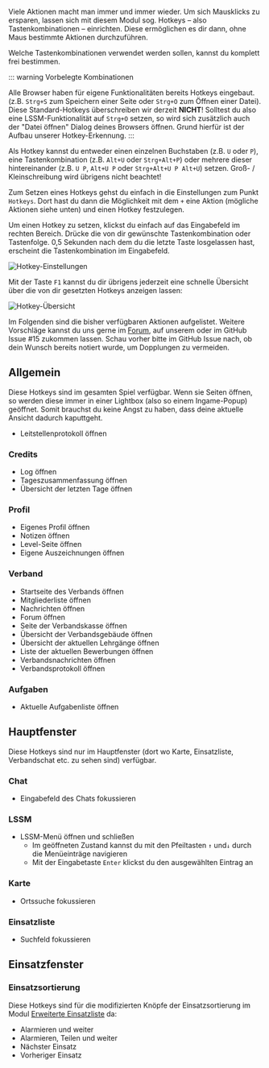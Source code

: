 Viele Aktionen macht man immer und immer wieder.
Um sich Mausklicks zu ersparen, lassen sich mit diesem Modul sog. Hotkeys – also Tastenkombinationen – einrichten.
Diese ermöglichen es dir dann, ohne Maus bestimmte Aktionen durchzuführen.

Welche Tastenkombinationen verwendet werden sollen, kannst du komplett frei bestimmen.

::: warning Vorbelegte Kombinationen
<!-- For later: ingame hotkeys @ https://blog.leitstellenspiel.de/tastaturkuerzel-hotkeys/ -->
Alle Browser haben für eigene Funktionalitäten bereits Hotkeys eingebaut. (z.B. `Strg+S` zum Speichern einer Seite oder `Strg+O` zum Öffnen einer Datei).
Diese Standard-Hotkeys überschreiben wir derzeit **NICHT**!
Solltest du also eine LSSM-Funktionalität auf `Strg+O` setzen, so wird sich zusätzlich auch der "Datei öffnen" Dialog deines Browsers öffnen.
Grund hierfür ist der Aufbau unserer Hotkey-Erkennung.
:::

Als Hotkey kannst du entweder einen einzelnen Buchstaben (z.B. `U` oder `P`), eine Tastenkombination (z.B. `Alt+U` oder `Strg+Alt+P`) oder mehrere dieser hintereinander (z.B. `U P`, `Alt+U P` oder `Strg+Alt+U P Alt+U`) setzen.
Groß- / Kleinschreibung wird übrigens nicht beachtet!

Zum Setzen eines Hotkeys gehst du einfach in die Einstellungen zum Punkt `Hotkeys`.
Dort hast du dann die Möglichkeit mit dem `+` eine Aktion (mögliche Aktionen siehe unten) und einen Hotkey festzulegen.

Um einen Hotkey zu setzen, klickst du einfach auf das Eingabefeld im rechten Bereich.
Drücke die von dir gewünschte Tastenkombination oder Tastenfolge.
0,5 Sekunden nach dem du die letzte Taste losgelassen hast, erscheint die Tastenkombination im Eingabefeld.

![Hotkey-Einstellungen](./settings.png)

Mit der Taste `F1` kannst du dir übrigens jederzeit eine schnelle Übersicht über die von dir gesetzten Hotkeys anzeigen lassen:

![Hotkey-Übersicht](./overview.png)


Im Folgenden sind die bisher verfügbaren Aktionen aufgelistet.
Weitere Vorschläge kannst du uns gerne im [Forum](https://forum.leitstellenspiel.de/index.php?thread/19176-lss-manager-v-4/), auf unserem <discord/> oder im <a :href="$theme.variables.github + '/issues/15'" target="_blank">GitHub Issue #15</a> zukommen lassen.
Schau vorher bitte im GitHub Issue nach, ob dein Wunsch bereits notiert wurde, um Dopplungen zu vermeiden.

## Allgemein

Diese Hotkeys sind im gesamten Spiel verfügbar.
Wenn sie Seiten öffnen, so werden diese immer in einer Lightbox (also so einem Ingame-Popup) geöffnet.
Somit brauchst du keine Angst zu haben, dass deine aktuelle Ansicht dadurch kaputtgeht.

* Leitstellenprotokoll öffnen

### Credits

* Log öffnen
* Tageszusammenfassung öffnen
* Übersicht der letzten Tage öffnen

### Profil

* Eigenes Profil öffnen
* Notizen öffnen
* Level-Seite öffnen
* Eigene Auszeichnungen öffnen

### Verband

* Startseite des Verbands öffnen
* Mitgliederliste öffnen
* Nachrichten öffnen
* Forum öffnen
* Seite der Verbandskasse öffnen
* Übersicht der Verbandsgebäude öffnen
* Übersicht der aktuellen Lehrgänge öffnen
* Liste der aktuellen Bewerbungen öffnen
* Verbandsnachrichten öffnen
* Verbandsprotokoll öffnen

### Aufgaben

* Aktuelle Aufgabenliste öffnen

## Hauptfenster

Diese Hotkeys sind nur im Hauptfenster (dort wo Karte, Einsatzliste, Verbandschat etc. zu sehen sind) verfügbar.

### Chat

* Eingabefeld des Chats fokussieren

### LSSM

* LSSM-Menü öffnen und schließen
  * Im geöffneten Zustand kannst du mit den Pfeiltasten `↑` und`↓` durch die Menüeinträge navigieren
  * Mit der Eingabetaste `Enter` klickst du den ausgewählten Eintrag an

### Karte

* Ortssuche fokussieren

### Einsatzliste

* Suchfeld fokussieren

## Einsatzfenster

### Einsatzsortierung
Diese Hotkeys sind für die modifizierten Knöpfe der Einsatzsortierung im Modul [Erweiterte Einsatzliste](../extendedCallList) da:

* Alarmieren und weiter
* Alarmieren, Teilen und weiter
* Nächster Einsatz
* Vorheriger Einsatz
